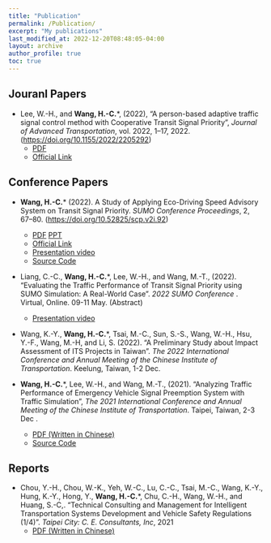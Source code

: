 ```yaml
---
title: "Publication"
permalink: /Publication/
excerpt: "My publications"
last_modified_at: 2022-12-20T08:48:05-04:00
layout: archive
author_profile: true
toc: true
---
```

## Jouranl Papers

* Lee, W.-H., and **Wang, H.-C.***, (2022), “A person-based adaptive traffic signal control method with Cooperative Transit Signal Priority”, _Journal of Advanced Transportation_, vol. 2022, 1–17, 2022. (https://doi.org/10.1155/2022/2205292)
    * [PDF](https://downloads.hindawi.com/journals/jat/2022/2205292.pdf)
    * [Official Link](https://www.hindawi.com/journals/jat/2022/2205292/)

## Conference Papers
* **Wang, H.-C.*** (2022). A Study of Applying Eco-Driving Speed Advisory System on Transit Signal Priority. _SUMO Conference Proceedings_, 2, 67–80. (https://doi.org/10.52825/scp.v2i.92)
    * [PDF](https://www.tib-op.org/ojs/index.php/scp/article/view/92/274)  [PPT](https://drive.google.com/file/d/1KXYqJMPf9h2Lo3W0goVXAnMryyF-fz1P/view?usp=sharing)
    * [Official Link](https://www.tib-op.org/ojs/index.php/scp/article/view/92)
    * [Presentation video](https://www.youtube.com/watch?v=JInBlui6-N0)
    * [Source Code](https://github.com/HsuanChih-Wang/SUMO_SpeedAdviosry_on_TSP)

* Liang, C.-C., **Wang, H.-C.***, Lee, W.-H., and Wang, M.-T., (2022). “Evaluating the Traffic Performance of Transit Signal Priority using SUMO Simulation: A Real-World Case”. _2022 SUMO Conference_ . Virtual, Online. 09-11 May. (Abstract)
    * [Presentation video](https://www.youtube.com/watch?v=orrKpgA8jCw)

* Wang, K.-Y., **Wang, H.-C.***, Tsai, M.-C., Sun, S.-S., Wang, W.-H., Hsu, Y.-F., Wang, M.-H, and Li, S. (2022).  “A Preliminary Study about Impact Assessment of ITS Projects in Taiwan”. _The 2022 International Conference and Annual Meeting of the Chinese Institute of Transportation_. Keelung, Taiwan, 1-2 Dec.

* **Wang, H.-C.***, Lee, W.-H., and Wang, M.-T., (2021). “Analyzing Traffic Performance of Emergency Vehicle Signal Preemption System with Traffic Simulation”, _The 2021 International Conference and Annual Meeting of the Chinese Institute of Transportation_. Taipei, Taiwan, 2-3 Dec .
    * [PDF (Written in Chinese)](https://drive.google.com/file/d/1vTM0b8LKxvHh9tR4WEOto3LcVLClVC_u/view?usp=sharing)
    * [Source Code](https://github.com/HsuanChih-Wang/EVSP_Simulation-CTRR_2021_Paper-)


## Reports
* Chou, Y.-H., Chou, W.-K., Yeh, W.-C., Lu, C.-C., Tsai, M.-C., Wang, K.-Y., Hung, K.-Y., Hong, Y., **Wang, H.-C.***, Chu, C.-H., Wang, W.-H., and Huang, S.-C,. “Technical Consulting and Management for Intelligent Transportation Systems Development and Vehicle Safety Regulations (1/4)”. _Taipei City: C. E. Consultants, Inc_, 2021
    * [PDF (Written in Chinese)](https://drive.google.com/file/d/1fG7KUb_NV0NUPicrRBDgloq9mdH0j_Tg/view?usp=sharing)


